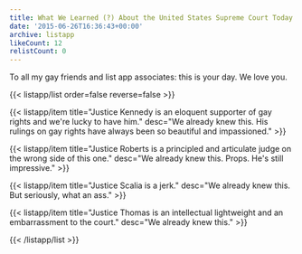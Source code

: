 ```yaml
---
title: What We Learned (?) About the United States Supreme Court Today
date: '2015-06-26T16:36:43+00:00'
archive: listapp
likeCount: 12
relistCount: 0
---
```


To all my gay friends and list app associates: this is your day. We love you.

<!--more-->

{{< listapp/list order=false reverse=false >}}

   {{< listapp/item title="Justice Kennedy is an eloquent supporter of gay rights and we're lucky to have him."
      desc="We already knew this. His rulings on gay rights have always been so beautiful and impassioned." >}}

   {{< listapp/item title="Justice Roberts is a principled and articulate judge on the wrong side of this one."
      desc="We already knew this. Props. He's still impressive." >}}

   {{< listapp/item title="Justice Scalia is a jerk."
      desc="We already knew this. But seriously, what an ass." >}}

   {{< listapp/item title="Justice Thomas is an intellectual lightweight and an embarrassment to the court."
      desc="We already knew this." >}}

{{< /listapp/list >}}
